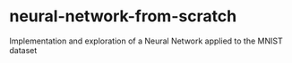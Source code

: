 # neural-network-from-scratch
Implementation and exploration of a Neural Network applied to the MNIST dataset
